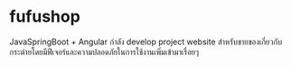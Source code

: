 # fufushop
JavaSpringBoot + Angular กำลัง develop project website สำหรับขายของเกี่ยวกับกระต่ายโดยมีฟีเจอร์และความปลอดภัยในการใช้งานเพิ่มเข้ามาเรื่อยๆ
